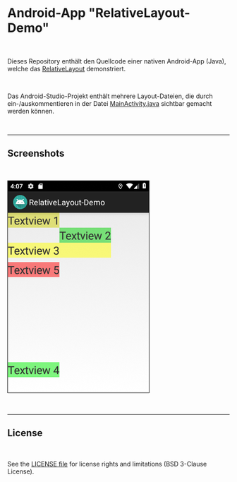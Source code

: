 # Android-App "RelativeLayout-Demo" #

<br>

Dieses Repository enthält den Quellcode einer nativen Android-App (Java), welche das [RelativeLayout](https://developer.android.com/reference/android/widget/RelativeLayout) 
demonstriert.

<br>

Das Android-Studio-Projekt enthält mehrere Layout-Dateien, die durch ein-/auskommentieren in der Datei 
[MainActivity.java](app/src/main/java/de/mide/relativelayoutdemo/MainActivity.java) sichtbar gemacht werden können.

<br>

----

## Screenshots ##

<br>

![Screenshot 1](screenshot_1.png)

<br>

----

## License ##

<br>

See the [LICENSE file](LICENSE.md) for license rights and limitations (BSD 3-Clause License).

<br>

